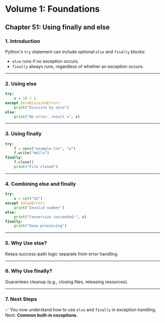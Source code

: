 # Volume 1: Foundations
## Chapter 51: Using finally and else

### 1. Introduction
Python's `try` statement can include optional `else` and `finally` blocks:  
- `else` runs if no exception occurs.  
- `finally` always runs, regardless of whether an exception occurs.  

---

### 2. Using else
```python
try:
    x = 10 / 2
except ZeroDivisionError:
    print("Division by zero")
else:
    print("No error, result =", x)
```

---

### 3. Using finally
```python
try:
    f = open("example.txt", "w")
    f.write("Hello")
finally:
    f.close()
    print("File closed")
```

---

### 4. Combining else and finally
```python
try:
    x = int("42")
except ValueError:
    print("Invalid number")
else:
    print("Conversion succeeded:", x)
finally:
    print("Done processing")
```

---

### 5. Why Use else?
Keeps success-path logic separate from error handling.

---

### 6. Why Use finally?
Guarantees cleanup (e.g., closing files, releasing resources).

---

### 7. Next Steps
✅ You now understand how to use `else` and `finally` in exception handling.  
Next: **Common built-in exceptions**.
